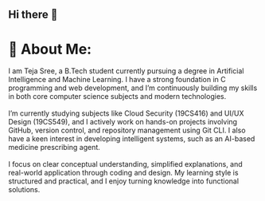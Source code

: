 ## Hi there 👋

# 💫 About Me:
I am Teja Sree, a B.Tech student currently pursuing a degree in Artificial Intelligence and Machine Learning. I have a strong foundation in C programming and web development, and I’m continuously building my skills in both core computer science subjects and modern technologies.<br><br>I’m currently studying subjects like Cloud Security (19CS416) and UI/UX Design (19CS549), and I actively work on hands-on projects involving GitHub, version control, and repository management using Git CLI. I also have a keen interest in developing intelligent systems, such as an AI-based medicine prescribing agent.<br><br>I focus on clear conceptual understanding, simplified explanations, and real-world application through coding and design. My learning style is structured and practical, and I enjoy turning knowledge into functional solutions.


